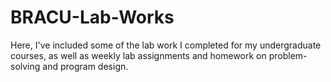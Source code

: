# BRACU-Lab-Works
Here, I've included some of the lab work I completed for my undergraduate courses, as well as weekly lab assignments and homework on problem-solving and program design.
